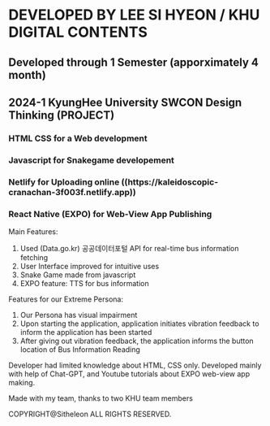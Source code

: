 <h1> DEVELOPED BY LEE SI HYEON / KHU DIGITAL CONTENTS </h1>
<h2> Developed through 1 Semester (apporximately 4 month)</h2>
<h2> 2024-1 KyungHee University SWCON Design Thinking (PROJECT) </h2>

<PORTFOLIO>

<h3> HTML CSS for a Web development</h3>


<h3>Javascript for Snakegame developement</h3>

<h3>Netlify for Uploading online ((https://kaleidoscopic-cranachan-3f003f.netlify.app)) </h3>

<h3>React Native (EXPO) for Web-View App Publishing</h3>


Main Features:
1. Used (Data.go.kr) 공공데이터포털 API for real-time bus information fetching
2. User Interface improved for intuitive uses
3. Snake Game made from javascript
4. EXPO feature: TTS for bus information

Features for our Extreme Persona:
1. Our Persona has visual impairment
2. Upon starting the application, application initiates vibration feedback to inform the application has been started
3. After giving out vibration feedback, the application informs the button location of Bus Information Reading


Developer had limited knowledge about HTML, CSS only. Developed mainly with help of Chat-GPT, and Youtube tutorials about EXPO web-view app making.


Made with my team, thanks to two KHU team members

COPYRIGHT@Sitheleon ALL RIGHTS RESERVED.
